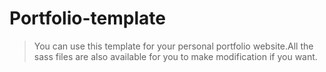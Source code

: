 <h1 class="text-align:center">Portfolio-template</h1>

> You can use this template for your personal portfolio website.All the sass files are also available for you to make modification if you want.
